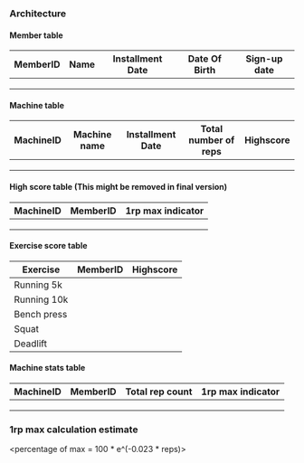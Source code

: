 ### Architecture


#### Member table
|MemberID|Name|Installment Date|Date Of Birth|Sign-up date|
|---|---|---|---|---|
|   |   |   |   |   |
|   |   |   |   |   |
|   |   |   |   |   |

#### Machine table
|MachineID|Machine name|Installment Date|Total number of reps|Highscore|
|---|---|---|---|---|
|   |   |   |   |   |
|   |   |   |   |   |
|   |   |   |   |   |

#### High score table  (This might be removed in final version)
|MachineID|MemberID|1rp max indicator|
|---|---|---|
|   |   |   |
|   |   |   |
|   |   |   |

#### Exercise score table
|Exercise|MemberID|Highscore|
|---|---|---|
|Running 5k|   |   |
|Running 10k|   |   |
|Bench press|   |   |
|Squat|   |   |
|Deadlift|   |   |


#### Machine stats table
|MachineID|MemberID|Total rep count|1rp max indicator|
|---|---|---|---|
|   |   |   |   |
|   |   |   |   |
|   |   |   |   |


### 1rp max calculation estimate
<percentage of max = 100 * e^(-0.023 * reps)>